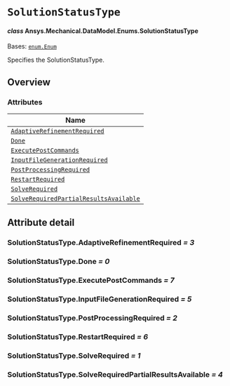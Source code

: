 # `SolutionStatusType`

<a id="ansys.mechanical.stubs.v241.Ansys.Mechanical.DataModel.Enums.SolutionStatusType"></a>

#### *class* Ansys.Mechanical.DataModel.Enums.SolutionStatusType

Bases: [`enum.Enum`](https://docs.python.org/3/library/enum.html#enum.Enum)

Specifies the SolutionStatusType.

<!-- !! processed by numpydoc !! -->

<a id="overview"></a>

## Overview

### Attributes

| Name |
| ---------------------------------------------------------------------------------------------------- |
| [`AdaptiveRefinementRequired`](#SolutionStatusType.AdaptiveRefinementRequired) |
| [`Done`](#SolutionStatusType.Done) |
| [`ExecutePostCommands`](#SolutionStatusType.ExecutePostCommands) |
| [`InputFileGenerationRequired`](#SolutionStatusType.InputFileGenerationRequired) |
| [`PostProcessingRequired`](#SolutionStatusType.PostProcessingRequired) |
| [`RestartRequired`](#SolutionStatusType.RestartRequired) |
| [`SolveRequired`](#SolutionStatusType.SolveRequired) |
| [`SolveRequiredPartialResultsAvailable`](#SolutionStatusType.SolveRequiredPartialResultsAvailable) |

<a id="attribute-detail"></a>

## Attribute detail

<a id="SolutionStatusType.AdaptiveRefinementRequired"></a>

### SolutionStatusType.AdaptiveRefinementRequired *= 3*

<a id="SolutionStatusType.Done"></a>

### SolutionStatusType.Done *= 0*

<a id="SolutionStatusType.ExecutePostCommands"></a>

### SolutionStatusType.ExecutePostCommands *= 7*

<a id="SolutionStatusType.InputFileGenerationRequired"></a>

### SolutionStatusType.InputFileGenerationRequired *= 5*

<a id="SolutionStatusType.PostProcessingRequired"></a>

### SolutionStatusType.PostProcessingRequired *= 2*

<a id="SolutionStatusType.RestartRequired"></a>

### SolutionStatusType.RestartRequired *= 6*

<a id="SolutionStatusType.SolveRequired"></a>

### SolutionStatusType.SolveRequired *= 1*

<a id="SolutionStatusType.SolveRequiredPartialResultsAvailable"></a>

### SolutionStatusType.SolveRequiredPartialResultsAvailable *= 4*


